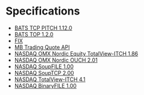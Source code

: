 Specifications
==============

  - [BATS TCP PITCH 1.12.0][PITCH 1.12.0]
  - [BATS TOP 1.2.0][TOP 1.2.0]
  - [FIX](http://fixprotocol.org/)
  - [MB Trading Quote API](http://www.mbtrading.com/developersMain.aspx?page=api)
  - [NASDAQ OMX Nordic Equity TotalView-ITCH 1.86][ITCH 1.86]
  - [NASDAQ OMX Nordic OUCH 2.01][OUCH 2.01]
  - [NASDAQ SoupFILE 1.00][SoupFILE 1.00]
  - [NASDAQ SoupTCP 2.00][SoupTCP 2.00]
  - [NASDAQ TotalView-ITCH 4.1][ITCH 4.1]
  - [NASDAQ BinaryFILE 1.00][BinaryFILE 1.00]

[ITCH 1.86]:       http://nordic.nasdaqomxtrader.com/digitalAssets/72/72740_nordic_equity_totalview-itch_1.86.pdf
[ITCH 4.1]:        http://www.nasdaqtrader.com/content/technicalsupport/specifications/dataproducts/tvitch-v4.pdf
[OUCH 2.01]:       http://nordic.nasdaqomxtrader.com/digitalAssets/82/82143_ouchfornasdaqomxnordic2.01.pdf
[PITCH 1.12.0]:    http://cdn.batstrading.com/resources/membership/BATS_PITCH_Specification.pdf
[TOP 1.2.0]:       http://cdn.batstrading.com/resources/membership/BATS_TOP_Specification.pdf
[BinaryFILE 1.00]: http://www.nasdaqtrader.com/content/technicalsupport/specifications/dataproducts/binaryfile.pdf
[SoupFILE 1.00]:   http://www.nasdaqtrader.com/content/technicalSupport/specifications/dataproducts/soupfile100.pdf
[SoupTCP 2.00]:    http://www.nasdaqtrader.com/content/technicalsupport/specifications/dataproducts/souptcp.pdf
